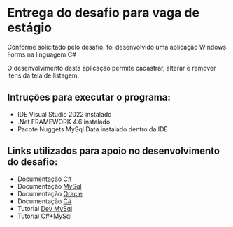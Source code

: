 # Entrega do desafio para vaga de estágio
 Conforme solicitado pelo desafio, foi desenvolvido uma aplicação Windows Forms na linguagem C#
 
 O desenvolvimento desta aplicação permite cadastrar, alterar e remover itens da tela de listagem.

## Intruções para executar o programa:
 * IDE Visual Studio 2022 instalado
 * .Net FRAMEWORK 4.6 instalado
 * Pacote Nuggets MySql.Data instalado dentro da IDE

## Links utilizados para apoio no desenvolvimento do desafio:
  * Documentação [C#](https://docs.microsoft.com/pt-br/dotnet/api/system.windows.forms.listview?view=windowsdesktop-6.0)
  * Documentação [MySql](https://dev.mysql.com/doc/connector-net/en/connector-net-programming-prepared.html)
  * Documentação [Oracle](https://docs.oracle.com/cd/E17952_01/connector-net-en/connector-net-ref-mysqlclient.html)
  * Documentação [C#](https://docs.microsoft.com/pt-br/dotnet/csharp/)
  * Tutorial [Dev MySql](https://dev.mysql.com/doc/dev/connector-net/6.10/html/T_MySql_Data_MySqlClient_MySqlConnection.htm)
  * Tutorial [C#+MySql](https://zetcode.com/csharp/mysql/)
